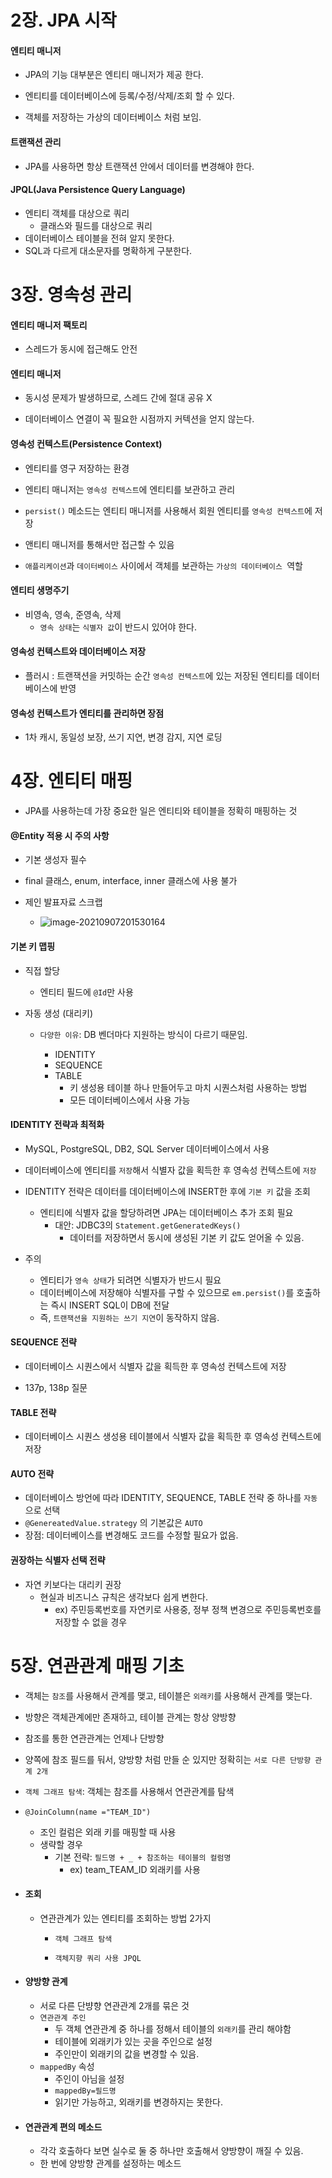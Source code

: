 # 2장. JPA 시작



#### 엔티티 매니저

- JPA의 기능 대부분은 엔티티 매니저가 제공 한다.

- 엔티티를 데이터베이스에 등록/수정/삭제/조회 할 수 있다.
- 객체를 저장하는 가상의 데이터베이스 처럼 보임.



#### 트랜잭션 관리

- JPA를 사용하면 항상 트랜잭션 안에서 데이터를 변경해야 한다.



#### JPQL(Java Persistence Query Language)

- 엔티티 객체를 대상으로 쿼리
  - 클래스와 필드를 대상으로 쿼리
- 데이터베이스 테이블을 전혀 알지 못한다.
- SQL과 다르게 대소문자를 명확하게 구분한다.



# 3장. 영속성 관리



#### 엔티티 매니저 팩토리 

- 스레드가 동시에 접근해도 안전

#### 엔티티 매니저 

- 동시성 문제가 발생하므로, 스레드 간에 절대 공유 X

- 데이터베이스 연결이 꼭 필요한 시점까지 커텍션을 얻지 않는다.

#### 영속성 컨텍스트(Persistence Context)

- 엔티티를 영구 저장하는 환경
- 엔티티 매니저는 `영속성 컨텍스트`에 엔티티를 보관하고 관리

- `persist()` 메소드는 엔티티 매니저를 사용해서 회원 엔티티를 `영속성 컨텍스트`에 저장
- 앤티티 매니저를 통해서만 접근할 수 있음
- `애플리케이션`과 `데이터베이스` 사이에서 객체를 보관하는 `가상의 데이터베이스 `역할

#### 엔티티 생명주기

- 비영속, 영속, 준영속, 삭제
  - `영속 상태`는 `식별자 값`이 반드시 있어야 한다.



#### 영속성 컨텍스트와 데이터베이스 저장

- 플러시 : 트랜잭션을 커밋하는 순간 `영속성 컨텍스트`에 있는 저장된 엔티티를 데이터베이스에 반영



#### 영속성 컨텍스트가 엔티티를 관리하면 장점

- 1차 캐시,  동일성 보장,  쓰기 지연,  변경 감지,  지연 로딩



# 4장. 엔티티 매핑



- JPA를 사용하는데 가장 중요한 일은 엔티티와 테이블을 정확히 매핑하는 것



#### @Entity  적용 시 주의 사항

- 기본 생성자 필수
- final 클래스, enum, interface, inner 클래스에 사용 불가



- 제인 발표자료 스크랩
  - ![image-20210907201530164](../../../../Downloads/images/image-20210907201530164.png)



#### 기본 키 맵핑

- 직접 할당 

  - 엔티티 필드에 `@Id`만 사용

- 자동 생성 (대리키)

  - `다양한 이유`: DB 벤더마다 지원하는 방식이 다르기 때문임.

    - IDENTITY
    - SEQUENCE
    - TABLE
      - 키 생성용 테이블 하나 만들어두고 마치 시퀀스처럼 사용하는 방법
      - 모든 데이터베이스에서 사용 가능

    

#### IDENTITY 전략과 최적화

- MySQL, PostgreSQL, DB2, SQL Server 데이터베이스에서 사용
- 데이터베이스에 엔티티를 `저장`해서 식별자 값을 획득한 후 영속성 컨텍스트에 `저장`

- IDENTITY 전략은 데이터를 데이터베이스에 INSERT한 후에 `기본 키` 값을 조회
  - 엔티티에 식별자 값을 할당하려면 JPA는 데이터베이스 추가 조회 필요
    - 대안: JDBC3의 `Statement.getGeneratedKeys()`
      - 데이터를 저장하면서 동시에 생성된 기본 키 값도 얻어올 수 있음.
- 주의
  - 엔티티가 `영속 상태`가 되려면 식별자가 반드시 필요
  - 데이터베이스에 저장해야 식별자를 구할 수 있으므로 `em.persist()`를 호출하는 즉시 INSERT SQL이 DB에 전달
  - 즉, `트랜잭션을 지원하는 쓰기 지연`이 동작하지 않음.



#### SEQUENCE 전략

- 데이터베이스 시퀀스에서 식별자 값을 획득한 후 영속성 컨텍스트에 저장

- 137p, 138p 질문



#### TABLE 전략

- 데이터베이스 시퀀스 생성용 테이블에서 식별자 값을 획득한 후 영속성 컨텍스트에 저장



#### AUTO 전략

- 데이터베이스 방언에 따라 IDENTITY, SEQUENCE, TABLE 전략 중 하나를 `자동`으로 선택
- `@GenereatedValue.strategy` 의 기본값은 `AUTO`
- 장점: 데이터베이스를 변경해도 코드를 수정할 필요가 없음.



#### 권장하는 식별자 선택 전략

- 자연 키보다는 대리키 권장
  - 현실과 비즈니스 규칙은 생각보다 쉽게 변한다.
    - ex) 주민등록번호를 자연키로 사용중, 정부 정책 변경으로 주민등록번호를 저장할 수 없을  경우



# 5장. 연관관계 매핑 기초



- 객체는 `참조`를 사용해서 관계를 맺고, 테이블은 `외래키`를 사용해서 관계를 맺는다.
- 방향은 객체관계에만 존재하고, 테이블 관계는 항상 양방향

-  참조를 통한 연관관계는 언제나 단방향
  - 양쪽에 참조 필드를 둬서, 양방향 처럼 만들 순 있지만 정확히는 `서로 다른 단방향 관계 2개`



- `객체 그래프 탐색`: 객체는 참조를 사용해서 연관관계를 탐색

- `@JoinColumn(name ="TEAM_ID")` 

  - 조인 컬럼은 외래 키를 매핑할 때 사용
  - 생략할 경우
    - 기본 전략: `필드명 + _ + 참조하는 테이블의 컬럼명`
      - ex) team_TEAM_ID 외래키를 사용

- #### 조회

  - 연관관계가 있는 엔티티를 조회하는 방법 2가지

    - `객체 그래프 탐색`

    - `객체지향 쿼리 사용 JPQL`

      

- #### 양방향 관계

  - 서로 다른 단뱡향 연관관계 2개를 묶은 것
  - `연관관계 주인` 
    - 두 객체 연관관계 중 하나를 정해서 테이블의 `외래키`를 관리 해야함
    - 테이블에 외래키가 있는 곳을 주인으로 설정
    - 주인만이 외래키의 값을 변경할 수 있음.
  - `mappedBy` 속성
    - 주인이 아님을 설정
    - `mappedBy=필드명`
    - 읽기만 가능하고, 외래키를 변경하지는 못한다.

- #### 연관관계 편의 메소드

  - 각각 호출하다 보면 실수로 둘 중 하나만 호출해서 양방향이 깨질 수 있음.
  - 한 번에 양방향 관계를 설정하는 메소드